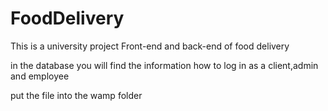 # FoodDelivery
This is a university project
Front-end and back-end of food delivery 

in the database you will find the information how to log in as a client,admin and employee

put the file into the wamp folder
